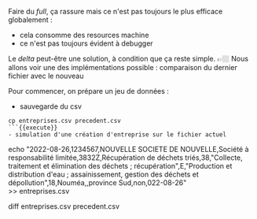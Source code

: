 Faire du _full_, ça rassure mais ce n'est pas toujours le plus efficace globalement : 
- cela consomme des resources machine
- ce n'est pas toujours évident à debugger

Le _delta_ peut-être une solution, à condition que ça reste simple.
👉🏼 Nous allons voir une des implémentations possible : comparaison du dernier fichier avec le nouveau

Pour commencer, on prépare un jeu de données : 
- sauvegarde du csv
```
cp entreprises.csv precedent.csv
```{{execute}}
- simulation d'une création d'entreprise sur le fichier actuel
```
echo "2022-08-26,1234567,NOUVELLE SOCIETE DE NOUVELLE,Société à responsabilité limitée,3832Z,Récupération de déchets triés,38,"Collecte, traitement et élimination des déchets ; récupération",E,"Production et distribution d'eau ; assainissement, gestion des déchets et dépollution",18,Nouméa,,province Sud,non,022-08-26" \
    >> entreprises.csv

diff entreprises.csv precedent.csv
```{{execute}}
